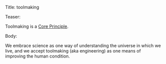 Title: toolmaking

Teaser:

Toolmaking is a [Core Principle](../core/principles.html).

Body:

We embrace science as one way of understanding the universe in which we live, and we accept toolmaking (aka engineering) as one means of improving the human condition.
